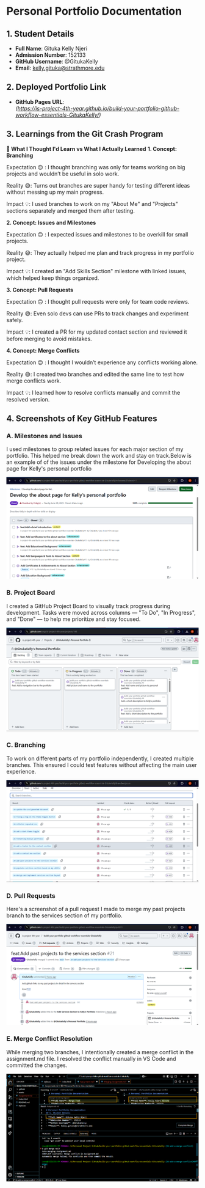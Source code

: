 # Personal Portfolio Documentation

## 1. Student Details

- **Full Name**: Gituka Kelly Njeri
- **Admission Number**: 152133
- **GitHub Username**: @GitukaKelly
- **Email**: kelly.gituka@strathmore.edu

## 2. Deployed Portfolio Link

- **GitHub Pages URL**:  
  _(https://is-project-4th-year.github.io/build-your-portfolio-github-workflow-essentials-GitukaKelly/)_

## 3. Learnings from the Git Crash Program

**🧠 What I Thought I'd Learn vs What I Actually Learned**
**1. Concept: Branching**

Expectation 🙃 : I thought branching was only for teams working on big projects and wouldn’t be useful in solo work.

Reality 😅: Turns out branches are super handy for testing different ideas without messing up my main progress.

Impact 💡: I used branches to work on my "About Me" and "Projects" sections separately and merged them after testing.

**2. Concept: Issues and Milestones**

Expectation 🙃 : I expected issues and milestones to be overkill for small projects.

Reality 😅: They actually helped me plan and track progress in my portfolio project.

Impact 💡: I created an "Add Skills Section" milestone with linked issues, which helped keep things organized.

**3. Concept: Pull Requests**

Expectation 🙃 : I thought pull requests were only for team code reviews.

Reality 😅: Even solo devs can use PRs to track changes and experiment safely.

Impact 💡: I created a PR for my updated contact section and reviewed it before merging to avoid mistakes.

**4. Concept: Merge Conflicts**

Expectation 🙃 : I thought I wouldn’t experience any conflicts working alone.

Reality 😅: I created two branches and edited the same line to test how merge conflicts work.

Impact 💡: I learned how to resolve conflicts manually and commit the resolved version.

## 4. Screenshots of Key GitHub Features


### A. Milestones and Issues

I used milestones to group related issues for each major section of my portfolio. This helped me break down the work and stay on track.Below is an example of of the issues under the milestone for Developing the about page for Kelly's personal portfolio

![Milestones and Issues](assets/milestones.png)


### B. Project Board

I created a GitHub Project Board to visually track progress during development. Tasks were moved across columns — "To Do", "In Progress", and "Done" — to help me prioritize and stay focused.

![Project Board](assets/projectboard.png)

### C. Branching

To work on different parts of my portfolio independently, I created multiple branches. This ensured I could test features without affecting the main user experience.

![Branching](assets/branching.png)

### D. Pull Requests

Here's a screenshot of a pull request I made to merge my past projects branch to the services section of my portfolio.

![Pull request](assets/pullrequest.png)

### E. Merge Conflict Resolution

While merging two branches, I intentionally created a merge conflict in the assignment.md file. I resolved the conflict manually in VS Code and committed the changes.

![Merge Conflict ](assets/mergeconflict.png)
